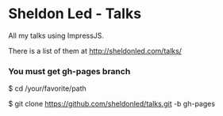Sheldon Led - Talks
=====

All my talks using ImpressJS.

There is a list of them at http://sheldonled.com/talks/

### You must get gh-pages branch

$ cd /your/favorite/path

$ git clone https://github.com/sheldonled/talks.git -b gh-pages
